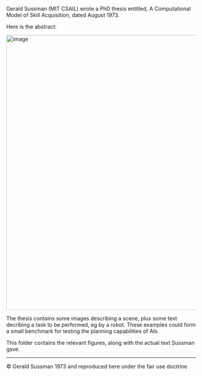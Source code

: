 Gerald Sussman (MIT CSAIL) wrote a PhD thesis entitled, A Computational Model of Skill Acquisition, dated August 1973. 

Here is the abstract:

<img width="732" alt="image" src="https://github.com/kwinkunks/promptly/assets/1692372/5664fbed-bfe7-44eb-bf24-f9e300c04c7a">

The thesis contains some images describing a scene, plus some text decribing a task to be performed, eg by a robot. These examples could form a small benchmark for testing the planning capabilities of AIs

This folder contains the relevant figures, along with the actual text Sussman gave.

---

&copy; Gerald Sussman 1973 and reproduced here under the fair use doctrine
